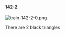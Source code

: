 #### 142-2
![train-142-2-0.png](https://github.com/lil-lab/nlvr/raw/master/nlvr/train/images/59/train-142-2-0.png "train-142-2-0.png")

There are 2 black triangles